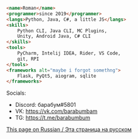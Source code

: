 ```html
<name>Roman</name>
<programmer>since 2019</programmer>
<langs>Python, Java, C#, a little JS</langs>
<skills>
    Python CLI, Java CLI, MC Plugins,
    Unity, Android Java, C# CLI
</skills>
<tools>
    PyCharm, Intelij IDEA, Rider, VS Code,
    git, RPI
</tools>
<frameworks alt="maybe i forgot somethng">
    Flask, PyQt5, aiogram, sqlite
</frameworks>
```



Socials:
- Discord: барабум#5801
- VK: https://vk.com/barabumbam
- TG: https://t.me/barabumbum

[This page on Russian / Эта страница на русском](https://github.com/barabum0/barabum0/blob/main/README_rus.md)
